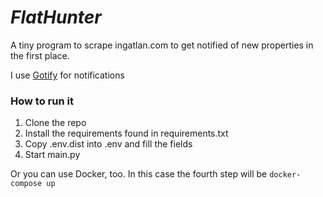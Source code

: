# _FlatHunter_

A tiny program to scrape ingatlan.com to get notified of new properties in the first place.

I use [Gotify](https://github.com/gotify/server) for notifications

### How to run it

1. Clone the repo
2. Install the requirements found in requirements.txt
3. Copy .env.dist into .env and fill the fields
4. Start main.py

Or you can use Docker, too. In this case the fourth step will be `docker-compose up`